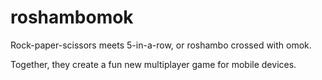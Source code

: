 # roshambomok

Rock-paper-scissors meets 5-in-a-row, or roshambo crossed with omok.

Together, they create a fun new multiplayer game for mobile devices. 
